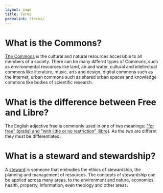 ```yaml
---
layout: page
title: Terms
permalink: /terms/
---
```


# What is the Commons? 

[The Commons](https://en.wikipedia.org/wiki/Commons) is the cultural and natural resources accessible to all members of a society. There can be many differnt types of Commons, such as environmental resources like land, air and water, cultural and intellectual commons like literature, music, arts and design, digital commons such as the Internet, urban commons such as shared urban spaces and knowledge commons like bodies of scientific research.

# What is the difference between Free and Libre?

The English adjective free is commonly used in one of two meanings: ["for free" (gratis) and "with little or no restriction" (libre)](https://en.wikipedia.org/wiki/Gratis_versus_libre). As the two are differnt they must be differentiated.

# What is a steward and stewardship?

A [steward](https://en.wikipedia.org/wiki/Stewardship) is someone that embodies the ethics of stewardship, the planning and management of resources. The concepts of stewardship can be applied across many areas, to the environment and nature, economics, health, property, information, even theology and other areas. 
